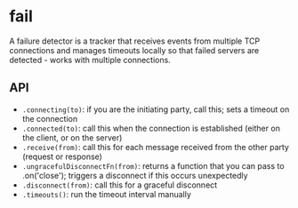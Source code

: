 # fail

A failure detector is a tracker that receives events from multiple TCP connections and manages timeouts locally so that failed servers are detected - works with multiple connections.

## API

- `.connecting(to)`: if you are the initiating party, call this; sets a timeout on the connection
- `.connected(to)`: call this when the connection is established (either on the client, or on the server)
- `.receive(from)`: call this for each message received from the other party (request or response)
- `.ungracefulDisconnectFn(from)`: returns a function that you can pass to .on('close'); triggers a disconnect if this occurs unexpectedly
- `.disconnect(from)`: call this for a graceful disconnect
- `.timeouts()`: run the timeout interval manually
